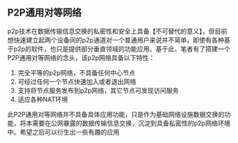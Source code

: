 ## P2P通用对等网络

p2p技术在数据传输信息交换的私密性和安全上具备【不可替代的意义】，但目前想快速建立起两个设备间的p2p通道对一个普通用户来说并不简单，即使有各种基于p2p的软件，也只是提供部分垂直领域的功能应用。基于此，笔者有了搭建一个P2P通用对等网络的念头，该p2p网络具备以下特性：

1. 完全平等的p2p网络，不具备任何中心节点
2. 可经过任何一个节点快速加入或者退出网络
3. 支持将节点服务发布到p2p网络，其它节点可发现访问服务
4. 适应各种NAT环境

此P2P通用对等网络并不具备具体应用功能，只是作为基础网络设施数据交换的功能，将本需要在公网暴露的数据传输信息交换，沉淀到具备私密性的p2p网络环境中。希望之后可以衍生出一些有趣的应用
